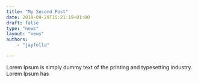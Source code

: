 ```yaml
---
title: "My Second Post"
date: 2019-09-29T15:21:19+01:00
draft: false
type: "news"
layout: "news"
authors:
    - "jayfella"

---
```


Lorem Ipsum is simply dummy text of the printing and typesetting industry. Lorem Ipsum has 

